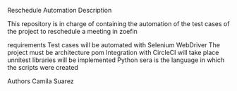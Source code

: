 Reschedule Automation
Description

This repository is in charge of containing the automation of the test cases of the project to reschedule a meeting in zoefin

requirements
Test cases will be automated with Selenium WebDriver
The project must be architecture pom
Integration with CircleCI will take place
unnitest libraries will be implemented
Python sera is the language in which the scripts were created

Authors
Camila Suarez